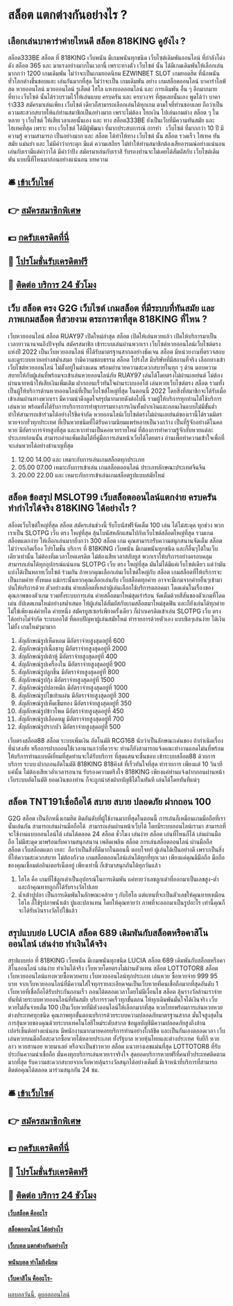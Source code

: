 # สล็อต แตกต่างกันอย่างไร ?
## เลือกเล่นบาคาร่าค่ายไหนดี สล็อต 818KING ดูยังไง ?
สล็อต333BE สล็อต ที่ 818KING เว็บพนัน มีเกมพนันทุกชนิด เว็บไซต์เดิมพันออนไลน์ ที่กำลังโด่งดัง สล็อต 365 และ มาแรงอย่างมากในเวลานี้ เพราะทางตัว เว็บไซต์ นั้น ได้มีเกมเดิมพันให้เลือกเล่นมากกว่า 1200 เกมเดิมพัน ไม่ว่าจะเป็นเกมยอดนิยม EZWINBET SLOT เกมยอดฮิต ที่นักพนัน ทั่วโลกต่างชื่นชอบและ เล่นกันมากที่สุด ไม่ว่าจะเป็น เกมเดิมพัน อย่าง เกมสล็อตออนไลน์ บาคาร่าไลฟ์สด หวยออนไลน์ มวยออนไลน์ รูเล็ตต์ ไฮโล แทงบอลออนไลน์ และ การเดิมพัน อื่น ๆ อีกมากมาย ที่ทาง เว็บไซต์ นั้นได้รวบรวมไว้ให้เล่นแบบ ครบครัน และ ครบวงจร ที่สุดเลยนั้นเอง พูดได้ว่า บาคาร่า333 สมัครมาเล่นเพียง เว็บไซต์ เดียวก็สามารถเลือกเล่นได้ทุกเกม ตามใจที่ท่านชอบเลย ถือว่าเป็นความสะสวกสบายให้แก่ท่านสมาชิกเป็นอย่างมาก เพราะไม่ต้อง โยกเงิน ไปเล่นเกมต่าง สล็อต ๆ ในหลาย ๆ เว็บไซต์ ให้เสียเวลาเลยนั้นเอง และ ทาง สล็อต333BE ยังเป็นเว็บที่มีความทันสมัย และ ไฮเทคที่สุด เพราะ ทาง เว็บไซต์ ได้มีผู้พัฒนา ที่มากประสบการณ์ การทำ   เว็บไซต์ ที่มากกว่า 10 ปี มีความรู้ ความสามารถ เป็นอย่างมาก และ สล็อต ได้ทำให้ทาง เว็บไซต์ นั้น สล็อต รวดเร็ว ไฮเทค ทันสมัย แม่นยำ และ ไม่มีคำว่ากระตุก มีแต่ ความเสถียร ไม่ทำให้ท่านสมาชิกต้องเสียอารมณ์อย่างแน่นอน เล่นกับเรามีแต่คำว่าได้ มีคำว่าปัง สมัครมาเล่นกับเราสิ รับรองท่านจะไม่เคยได้สัมผัสกับ เว็บไซต์เดิมพัน แบบนี้ที่ไหนมาก่อนอย่างแน่นอน
บทความ

## 🛎 [เข้าเว็บไซต์](https://bit.ly/3SdLNi2)
## 👉 [สมัครสมาชิกพิเศษ](https://bit.ly/3SdLNi2)
## 💵 [กดรับเครดิตที่นี่](https://bit.ly/3dyRKHj)
## 👑 [โปรโมชั่นรับเครดิตฟรี](https://bit.ly/3dyRKHj)
## 📱 [ติดต่อ บริการ 24 ชัวโมง](https://bit.ly/3dyRKHj)

## เว็บ สล็อต ตรง G2G เว็บไซต์ เกมสล็อต ที่มีระบบที่ทันสมัย และ ภาพเกมสล็อต ที่สวยงาม ตระการตาที่สุด 818KING ที่ไหน ?
เว็บหวยออนไลน์ สล็อต RUAY97 เปิดใหม่ล่าสุด สล็อต เปิดให้เล่นหวยแล้ว เปิดให้บริการมาเป็นเวลายาวนานจนถึงปัจจุบัน สมัครสมาชิก เข้าระบบเล่นผ่านพวกเรา เว็บไซต์หวยออนไลน์เว็บไซต์ตรง แห่งปี 2022 เป็นเว็บหวยออนไลน์ ที่ได้รับมาตรฐานสากลอย่างชัดเจน สล็อต มีหน่วยงานที่ตรวจสอบและดูระบบหวยอย่างสม่ำเสมอ ว่ามีความชอบธรรม สล็อต โปร่งใส มีบริษัทที่มีสถานที่จริง เลือกทางเข้า เว็บไซต์หวยออนไลน์ ไม่ตั้งอยู่ในต่างแดน พร้อมอำนวยความสะดวกสบายในทุก ๆ ด้าน มอบความสบายให้กับผู้เล่นที่พร้อมจะเข้าเล่นหวยออนไลน์กับ RUAY97 เล่นได้โดยตรงไม่ผ่านเอเย่นต์ ไม่ต้องผ่านนายหน้าให้เสียเงินเพิ่มเติม ฝากถอนเร็วทันใจผ่านระบบออโต้ เล่นหวยเว็บไซต์ตรง สล็อต รวมทั้งเป็นผู้ให้บริการด้านหวยออนไลน์ที่เป็นเว็บไซต์ใหญ่ที่สุด ในตอนนี้ 2022 โดยสิ่งที่สมาชิกจะได้รับเมื่อเข้าเล่นผ่านทางพวกเรา มีความน่าดึงดูดใจสรุปมากมายดังต่อไปนี้ รวมผู้ให้บริการทุกท่านได้ใช้บริการเล่นหวย พร้อมทั้งได้รับการบริการการทำธุรกรรมทางการเงินทั้งฝากเงินและถอนเงินแบบไม่มีขั้นต่ำ ทำให้สามารถเข้าร่วมได้อย่างไร้ขีดจำกัด หวยออนไลน์เว็บไซต์ตรงไม่ผ่านเอเย่นต์ของเรานี้ได้รวมมิตรหวยจากทั่วทุกประเทศ ที่เป็นหวยชนิดที่ได้รับความนิยมแพร่หลายเป็นวงกว้าง เป็นที่รู้จักอย่างดีในคอหวย มีอัตราการจ่ายสูงที่สุด และหากท่านเป็นคอหวยรายใหม่ ที่ต้องการทำความรู้จักกับหวยแต่ละประเภทก่อนนั้น สามารถอ่านเพิ่มเติมได้ที่คู่มือการเล่นหน้าเว็บได้โดยตรง อ่านเพื่อทำความเข้าใจเพื่อที่จะเล่นหวยได้อย่างชำนาญที่สุด
1. 12.00 14.00 และ เหมาะกับการเล่นเกมสล็อตทุกประเภท
2. 05.00 07.00 เหมาะกับการเข้าเล่น เกมสล็อตออนไลน์ ประเภทลักษณะประเทศจีนจีน
3. 20.00 22.00 และ เหมาะกับการเข้าเล่นเกมสล็อตรูปแบบสมัยใหม่

## สล็อต ข้อสรุป MSLOT99 เว็บสล็อตออนไลน์แตกง่าย ครบครัน ทำกำไรได้จริง 818KING ได้อย่างไร ?
สล็อตเว็บไซต์ใหญ่ที่สุด สล็อต สมัครเล่นช่วงนี้ รับโบนัสฟรีจัดเต็ม 100 เล่น ได้ไม่สะดุด ทุกช่วง พวกเราเป็น SLOTPG เว็บ ตรง ใหญ่ที่สุด ลุ้นโบนัสหลักแสนไปกับเว็บไซต์สล็อตใหญ่ที่สุด รวมเกม สล็อตแตกง่าย ให้เลือกเล่นมากยิ่งกว่า 300 สล็อต เกม คุณสามารถรับความสนุกสนานจัดเต็ม สล็อต ไม่ว่าจะเกิดเรื่อง โปรโมชั่น บริการ ที่ 818KING เว็บพนัน มีเกมพนันทุกชนิด และก็อื่นๆได้ในเว็บเดียวเท่านั้น ไม่ต้องทิ่มเวลาโยคเครดิต ไม่ต้องเสียเวลาสลับยูส พวกเราให้บริการอย่างครอบคลุม สามารถเล่นได้ทุกอุปกรณ์แน่นอน
SLOTPG เว็บ ตรง ใหญ่ที่สุด มันไม่ได้มีแค่เว็บไซต์เดียว แต่ว่ามันแบ่งได้เป็นหลายเว็บไซต์ ร่วมกัน ถ้าหากคุณเลือกเล่นเว็บไซต์ใหญ่กับ สล็อต เกมสล็อตที่ให้บริการจะเป็นเกมค่าย ทั้งหมด แม้กระนั้นหากคุณเลือกเล่นกับ เว็บสล็อตทุกค่าย อาจจะมีเกมจากค่ายอื่นๆเข้ามาปนให้บริการด้วย ตัวอย่างเช่น ค่ายสล็อตที่เหล่าผู้เล่นเลือกใช้บริการตลอดมา โดดเด่นในเรื่องของคุณภาพของตัวเกม รวมทั้งระบบการเล่น ค่ายสล็อตมาใหม่สุดเร่าร้อน จัดเต็มด้วยสีสันของตัวเกมที่โดดเด่น
อัปเดตเกมใหม่อย่างสม่ำเสมอ ให้ผู้เล่นได้สัมผัสกับเกมสล็อตมาใหม่สุดฟิน และก็ยังเล่นได้ทุกค่าย ไม่ใช่เพียงแค่ค่ายใด ค่ายหนึ่ง สมัครยูสเซอร์เพียงครั้งเดียว ก็ฝากเครดิตเข้าเล่น SLOTPG เว็บ ตรง ได้อย่างไม่จำกัด ระบบออโต้ ที่ตอบปัญหาผู้เล่นสมัยใหม่ ทำรายการด้วยตัวเอง แบบชิลๆเล่นง่าย ได้เงินไม่ยั้ง เกมใหม่ๆมามาก
1. สัญลักษณ์รูปเห็ดหอม มีอัตราจ่ายสูงสุดอยู่ที่ 600
2. สัญลักษณ์รูปเนื้อชาบู มีอัตราจ่ายสูงสุดอยู่ที่ 2000
3. สัญลักษณ์รูปเต้าหู้ มีอัตราจ่ายสูงสุดอยู่ที่ 400
4. สัญลักษณ์รูปเครื่องใน มีอัตราจ่ายสูงสุดอยู่ที่ 900
5. สัญลักษณ์รูปลูกชิ้น มีอัตราจ่ายสูงสุดอยู่ที่ 800
6. สัญลักษณ์รูปกุ้ง มีอัตราจ่ายสูงสุดอยู่ที่ 1500
7. สัญลักษณ์รูปปลาหมึก มีอัตราจ่ายสูงสุดอยู่ที่ 1000
8. สัญลักษณ์รูปไชเท้าแผ่น มีอัตราจ่ายสูงสุดอยู่ที่ 300
9. สัญลักษณ์รูปเห็ดเข็มทอง มีอัตราจ่ายสูงสุดอยู่ที่ 350
10. สัญลักษณ์รูปข้าวโพด มีอัตราจ่ายสูงสุดอยู่ที่ 450
11. สัญลักษณ์รูปเลือดหมู มีอัตราจ่ายสูงสุดอยู่ที่ 700
12. สัญลักษณ์รูปรากบัว มีอัตราจ่ายสูงสุดอยู่ที่ 500

เว็บตรงสล็อต88 สล็อต ระบบเพิ่มเงิน อัตโนมัติ RCG168 นับว่าเป็นลักษณะเด่นของ ถ้ากำเนิดเรื่องที่น่าสงสัย หรือการฝากถอนใช้เวลานานกว่าที่ควรจะ ท่านก็ยังสามารถแจ้งคณะทำงานแอดไม่นที่พร้อมให้บริการท่านแบบดีเยี่ยมที่สุดท่านจะได้รับบริการ ที่สุดแสนจะชื่นชอบ เข้าระบบสล็อต88 ด้วยการบริการ ระบบ ฝากถอนอัตโนมัติ 818KING 818คิงส์ ที่เร็วทันใจที่สุด ทำรายการ เพียงแต่ 10 วินาทีแค่นั้น ไม่ต้องเสียเวล่ำเวลารอนาน รับรองความตรึงใจ 818KING เพียงแค่ท่านแจ้งฝากถอนผ่านหน้าเว็บระบบอัตโนมัติ ยอดเงินของท่าน ก็จะถูกนำส่งฝากบัญชีได้ในทันที เล่นได้โดยทันทีแน่ๆ

## สล็อต TNT191เชื่อถือได้ สบาย สบาย ปลอดภัย ฝากถอน 100
G2G สล็อต เป็นอีกหนึ่งเกมฮิต ติดอันดับที่ผู้ใช้งานมากที่สุดในตอนนี้ การเล่นก็เหมือนเกมมือถือที่เรานั้นเล่นกัน สามารถเล่นผ่านมือถือได้  สามารถเล่นผ่านหน้าเว็บได้ โดยมีระบบออนไลน์เรามา สามารถที่จะใช้งานแบบออนไลน์ได้ เล่นได้ตลอด 24 สล็อต ชั่วโมง เล่นง่าย สล็อต เล่นที่ไหนก็ได้ เล่นผ่านมือถือ ไม่มีสะดุด มาพร้อมกับความสนุกสนาน เพลิดเพลิน สล็อต การเล่นสล็อตออนไลน์ ผ่านมือถือ สล็อต เว็บสล็อตแตก เยอะ  ถือว่าเป็นสิ่งที่ดีมากในตอนนี้ ตอบโจทย์ ผู้เล่นได้เป็นอย่างดี เพราะเป็นสิ่งที่ให้ความสะดวกสบาย ไม่ต้องกังวล เกมสล็อตออนไลน์เล่นได้ทุกที่ทุกเวลา เพียงแค่คุณมีมือถือ มือถือของคุณเชื่อมต่ออินเตอร์เน็ตอยู่ เพียงเท่านี้ ก็เข้ามาสนุกกันได้ทุกวันแล้ว
1. ไฮโล คือ เกมที่ใช้ลูกเต๋าเป็นอุปกรณ์ในการเดิมพัน แค่ทายว่าเลขลูกเต๋าที่ออกมาเป็นเลขสูง-ต่ำ และถ้าคุณทายถูกก็ได้รับรางวัลไปเลย
2. น้ำเต้าปูปลา เป็นการเดิมพันในลักษณะคล้าย ๆ กับไฮโล แต่แทนที่จะเป็นตัวเลขให้คุณทายเหมือนไฮโล ก็ใช้รูปภาพน้ำเต้า ปูและปลาแทน โดยให้คุณทายว่า ภาพที่จะออกมาเป็นรูปอะไร เท่านี้คุณก็จะได้รับเงินรางวัลไปใช้แล้ว

## สรุปแบบย่อ LUCIA สล็อต 689 เดิมพันกับสล็อตหรือคาสิโนออนไลน์ เล่นง่าย ทำเงินได้จริง
สรุปแบบย่อ ที่ 818KING เว็บพนัน มีเกมพนันทุกชนิด LUCIA สล็อต 689 เดิมพันกับสล็อตหรือคาสิโนออนไลน์ เล่นง่าย ทำเงินได้จริง เว็บหวยโดยตรงไม่ผ่านตัวแทน สล็อต LOTTOTOR8 สล็อต เว็บหวยออนไลน์แทงหวยซื้อหวยครบ เว็บหวยออนไลน์ทุกประเภท เล่นหวย ซื้อหวยจ่าย 999 95 บาท จากเว็บหวยออนไลน์ที่มีความใส่ใจทุกรายละเอียดจนเป็นเว็บหวยที่คนเชื่อถือมากที่สุดอันดับ 1 เว็บหวยที่เชื่อถือได้รับประกันถอนเร็ว ถอนได้ตลอดเวลาโดยไม่มีเงื่อนไข สล็อต ลุ้นรางวัลล้านเราจ่ายทันทีด้วยระบบหวยออนไลน์ที่ทันสมัย บริการรวดเร็วทุกขั้นตอน ให้ทุกเดิมพันมั่นใจได้เงินจริง เว็บหวยไม่อั้นจ่ายเต็ม 100 เป็นเว็บหวยที่มีหัวออนไลน์ให้เลือกมากที่สุด หวยไทยพร้อมการเล่นหวยหวยต่างประเทศทุกชนิด คุณภาพทุกขั้นตอนบริการด้วยระบบความปลอดภัยมาตรฐานสากล มั่นใจสูงสุดในการลุ้นหวยของคุณด้วยระบบเทคโนโลยีใหม่ระดับสากล ข้อมูลบัญชีมีความปลอดภัยสูงถึงล้านเปอร์เซ็นต์อย่างแน่นอน มีพนักงานมากมายคอยบริการท่านอย่างใกล้ชิด และเป็นกันเองตลอดเวลา เว็บเล่นหวยบนมือถือสะดวกซื้อหวยได้หลายประเภท ทั้งรัฐบาล หวยหุ้นไทยและต่างประเทศ จับยี่กี หวยลาว หวยฮานอย หวยมาเลย์ หรือจะเป็นข่าวหวย สล็อต แนวทางเลขแม่นที่สุด LOTTOTOR8 ที่รับประกันความน่าเชื่อถือ มั่นคงทุกบริการเล่นหวยเราจริงใจ สุดยอดบริการหวยฟรีที่คนทั่วประเทศติดตามมากที่สุด รับความสะดวกสบายจากเว็บหวยลุ้นรางวัลสนุกได้อย่างเต็มที่ มีเจ้าหน้าที่บริการที่สามารถติดต่อคุณได้ตลอด มาร่วมสนุกกัน 24 ชม.

## 🛎 [เข้าเว็บไซต์](https://bit.ly/3SdLNi2)
## 👉 [สมัครสมาชิกพิเศษ](https://bit.ly/3SdLNi2)
## 💵 [กดรับเครดิตที่นี่](https://bit.ly/3dyRKHj)
## 👑 [โปรโมชั่นรับเครดิตฟรี](https://bit.ly/3dyRKHj)
## 📱 [ติดต่อ บริการ 24 ชัวโมง](https://bit.ly/3dyRKHj)

#### [เว็บสล็อต คืออะไร](https://atom.io/themes/เว็บสล็อต%20คืออะไร)
#### [สล็อตออนไลน์ ได้อย่างไร](https://atom.io/themes/สล็อตออนไลน์%20ได้อย่างไร)
#### [เว็บบอล แตกต่างกันอย่างไร](https://atom.io/themes/เว็บบอล%20แตกต่างกันอย่างไร)
#### [พนันบอล ทำไมถึงนิยม](https://atom.io/themes/พนันบอล%20ทำไมถึงนิยม)
#### [เว็บคาสิโน คืออะไร-](https://atom.io/themes/เว็บคาสิโน%20คืออะไร-)

[ผลบอลวันนี้](https://siamsport.tv "ผลบอลวันนี้"), [ดูบอลออนไลน์](https://siamsport.tv/ดูบอลสด "ดูบอลออนไลน์")